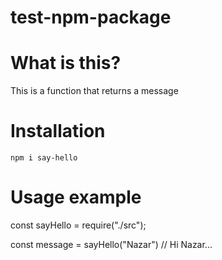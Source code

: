 # test-npm-package

# What is this?

This is a function that returns a message 

# Installation

`npm i say-hello`

# Usage example

const sayHello = require("./src");

const message = sayHello("Nazar") // Hi Nazar...

 
